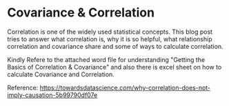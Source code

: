 # Covariance & Correlation
Correlation is one of the widely used statistical concepts. This blog post tries to answer what correlation is, why it is so helpful, what relationship correlation and covariance share and some of ways to calculate correlation.

Kindly Refere to the attached word file for understanding "Getting the Basics of Correlation & Covariance" and also there is excel sheet on how to calculate Covariance and Correlation.

Reference: https://towardsdatascience.com/why-correlation-does-not-imply-causation-5b99790df07e
